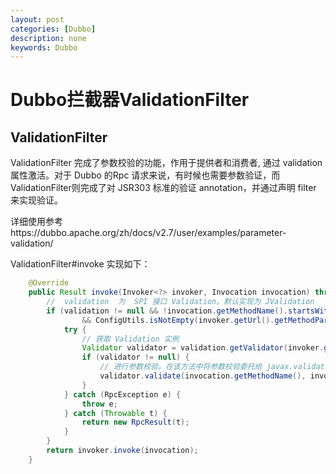 ```yaml
---
layout: post
categories: [Dubbo]
description: none
keywords: Dubbo
---
```

# Dubbo拦截器ValidationFilter

## ValidationFilter
ValidationFilter 完成了参数校验的功能，作用于提供者和消费者, 通过 validation 属性激活。对于 Dubbo 的Rpc 请求来说，有时候也需要参数验证，而ValidationFilter则完成了对 JSR303 标准的验证 annotation，并通过声明 filter 来实现验证。

详细使用参考https://dubbo.apache.org/zh/docs/v2.7/user/examples/parameter-validation/

ValidationFilter#invoke 实现如下：
```java
    @Override
    public Result invoke(Invoker<?> invoker, Invocation invocation) throws RpcException {
	    //	validation  为  SPI 接口 Validation。默认实现为 JValidation
        if (validation != null && !invocation.getMethodName().startsWith("$")
                && ConfigUtils.isNotEmpty(invoker.getUrl().getMethodParameter(invocation.getMethodName(), Constants.VALIDATION_KEY))) {
            try {
            	// 获取 Validation 实例
                Validator validator = validation.getValidator(invoker.getUrl());
                if (validator != null) {
                	// 进行参数校验。在该方法中将参数校验委托给 javax.validation.Validator 来完成
                    validator.validate(invocation.getMethodName(), invocation.getParameterTypes(), invocation.getArguments());
                }
            } catch (RpcException e) {
                throw e;
            } catch (Throwable t) {
                return new RpcResult(t);
            }
        }
        return invoker.invoke(invocation);
    }
```









